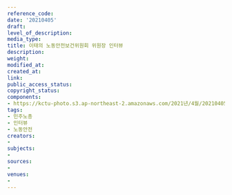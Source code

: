 ```yaml
---
reference_code: 
date: '20210405'
draft: 
level_of_description: 
media_type: 
title: 이태의 노동안전보건위원회 위원장 인터뷰
description: 
weight: 
modified_at: 
created_at: 
link: 
public_access_status: 
copyright_status: 
components:
- https://kctu-photo.s3.ap-northeast-2.amazonaws.com/2021년/4월/20210405-이태의+노동안전보건위원회+위원장+인터뷰_민주노총_인터뷰_노동안전/_1DX0036.jpg
tags:
- 민주노총
- 인터뷰
- 노동안전
creators:
- 
subjects:
- 
sources:
- 
venues:
- 
---
```


